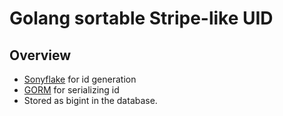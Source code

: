 # Golang sortable Stripe-like UID

## Overview

* [Sonyflake](https://github.com/sony/sonyflake) for id generation
* [GORM](https://github.com/go-gorm/gorm) for serializing id
* Stored as bigint in the database.
